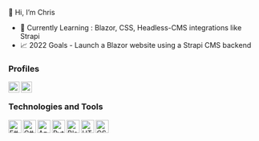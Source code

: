 👋 Hi, I’m Chris

- 🌱 Currently Learning : Blazor, CSS, Headless-CMS integrations like Strapi
- 📈 2022 Goals - Launch a Blazor website using a Strapi CMS backend

### Profiles

[<img align="left" alt="Chris Dunderdale | LinkedIn" width="22px" src="https://a.storyblok.com/f/114267/512x512/fe56eadc8c/linkedin.png" />][linkedin]
[<img align="left" alt="Chris Dunderdale | Stack Overflow" width="22px" src="https://upload.wikimedia.org/wikipedia/commons/e/ef/Stack_Overflow_icon.svg" />][stackoverflow]

<br />

### Technologies and Tools

<img align="left" alt="F#" width="26px" src="https://upload.wikimedia.org/wikipedia/commons/6/66/F_Sharp_logo.svg" />
<img align="left" alt="C#" width="26px" src="https://upload.wikimedia.org/wikipedia/commons/0/0d/C_Sharp_wordmark.svg" />
<img align="left" alt="Azure" width="26px" src="https://upload.wikimedia.org/wikipedia/commons/f/fa/Microsoft_Azure.svg" />
<img align="left" alt="Python" width="26px" src="https://upload.wikimedia.org/wikipedia/commons/c/c3/Python-logo-notext.svg" />
<img align="left" alt="Blazor" width="26px" src="https://devblogs.microsoft.com/dotnet/wp-content/uploads/sites/16/2019/04/BrandBlazor_nohalo_1000x.png" />
<img align="left" alt="HTML" width="26px" src="https://upload.wikimedia.org/wikipedia/commons/6/61/HTML5_logo_and_wordmark.svg"/>
<img align="left" alt="CSS" width="26px" src="https://upload.wikimedia.org/wikipedia/commons/d/d5/CSS3_logo_and_wordmark.svg"/>





[linkedin]: https://www.linkedin.com/in/cdunderdale/
[stackoverflow]: https://stackoverflow.com/users/13704643/christopher-dunderdale

<!---
thatstatsguy/thatstatsguy is a ✨ special ✨ repository because its `README.md` (this file) appears on your GitHub profile.
You can click the Preview link to take a look at your changes.
--->
